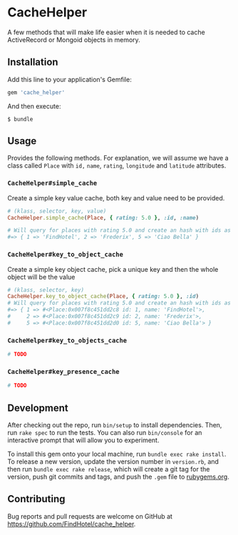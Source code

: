 # CacheHelper

A few methods that will make life easier when it is needed to cache ActiveRecord or Mongoid objects in memory.

## Installation

Add this line to your application's Gemfile:

```ruby
gem 'cache_helper'
```

And then execute:

    $ bundle

## Usage

Provides the following methods.
For explanation, we will assume we have a class called `Place` with `id,` `name`, `rating`, `longitude` and `latitude` attributes.

### `CacheHelper#simple_cache`
Create a simple key value cache, both key and value need to be provided.
```ruby
# (klass, selector, key, value)
CacheHelper.simple_cache(Place, { rating: 5.0 }, :id, :name)

# Will query for places with rating 5.0 and create an hash with ids as keys and names as values
#=> { 1 => 'FindHotel', 2 => 'Frederix', 5 => 'Ciao Bella' }
```

### `CacheHelper#key_to_object_cache`
Create a simple key object cache, pick a unique key and then the whole object will be the value
```ruby
# (klass, selector, key)
CacheHelper.key_to_object_cache(Place, { rating: 5.0 }, :id)
# Will query for places with rating 5.0 and create an hash with ids as keys and the object itself as value
#=> { 1 => #<Place:0x007f8c451dd2c8 id: 1, name: 'FindHotel'>,
#     2 => #<Place:0x007f8c451dd2c9 id: 2, name: 'Frederix'>,
#     5 => #<Place:0x007f8c451dd2d0 id: 5, name: 'Ciao Bella'> }
```

### `CacheHelper#key_to_objects_cache`
```ruby
# TODO
```

### `CacheHelper#key_presence_cache`
```ruby
# TODO
```

## Development

After checking out the repo, run `bin/setup` to install dependencies. Then, run `rake spec` to run the tests. You can also run `bin/console` for an interactive prompt that will allow you to experiment.

To install this gem onto your local machine, run `bundle exec rake install`. To release a new version, update the version number in `version.rb`, and then run `bundle exec rake release`, which will create a git tag for the version, push git commits and tags, and push the `.gem` file to [rubygems.org](https://rubygems.org).

## Contributing

Bug reports and pull requests are welcome on GitHub at https://github.com/FindHotel/cache_helper.
